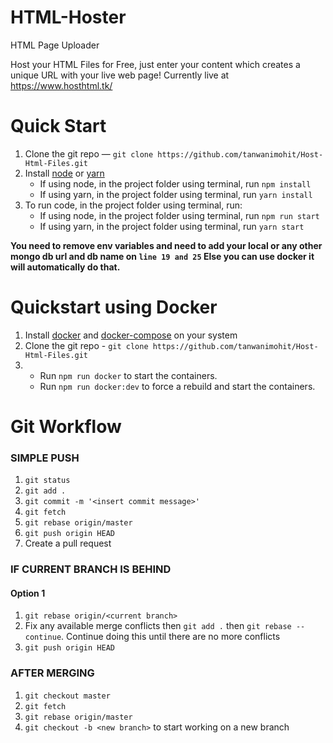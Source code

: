 # HTML-Hoster
HTML Page Uploader

Host your HTML Files for Free, just enter your content which creates a unique URL with your live web page!
Currently live at https://www.hosthtml.tk/

# Quick Start
1. Clone the git repo — `git clone https://github.com/tanwanimohit/Host-Html-Files.git`
2. Install [node](https://www.taniarascia.com/how-to-install-and-use-node-js-and-npm-mac-and-windows/) or [yarn](https://yarnpkg.com/lang/en/docs/install/#mac-stable)
    - If using node, in the project folder using terminal, run `npm install`
    - If using yarn, in the project folder using terminal, run `yarn install`
3. To run code, in the project folder using terminal, run:
    - If using node, in the project folder using terminal, run `npm run start`
    - If using yarn, in the project folder using terminal, run `yarn start`

**You need to remove env variables and need to add your local or any other mongo db url and db name on `line 19 and 25` Else you can use docker it will automatically do that.**  

# Quickstart using Docker
1. Install [docker](https://docs.docker.com/install/#supported-platforms) and [docker-compose](https://docs.docker.com/compose/install/) on your system
2. Clone the git repo - `git clone https://github.com/tanwanimohit/Host-Html-Files.git`
3. - Run `npm run docker` to start the containers.
   - Run `npm run docker:dev` to force a rebuild and start the containers.

# Git Workflow
### SIMPLE PUSH
1. `git status`
2. `git add .`
3. `git commit -m '<insert commit message>'`
4. `git fetch`
5. `git rebase origin/master`
6. `git push origin HEAD`
7. Create a pull request
### IF CURRENT BRANCH IS BEHIND
#### Option 1
1. `git rebase origin/<current branch>`
2. Fix any available merge conflicts then `git add .` then `git rebase --continue`. Continue doing this until there are no more conflicts
3. `git push origin HEAD`
### AFTER MERGING
1. `git checkout master`
2. `git fetch`
3. `git rebase origin/master`
4. `git checkout -b <new branch>` to start working on a new branch

